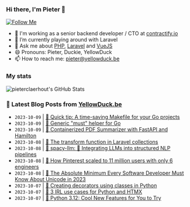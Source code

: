 ### Hi there, I'm Pieter 👋  
[![Follow Me](https://img.shields.io/github/followers/pieterclaerhout?label=Follow&style=social)](https://github.com/pieterclaerhout)

- 🏢 I'm working as a senior backend developer / CTO at [contractify.io](https://contractify.io)
- 🌱 I’m currently playing around with Laravel
- 💬 Ask me about [PHP](https://php.net), [Laravel](http://laravel.com) and [VueJS](https://vuejs.org)
- 😄 Pronouns: Pieter, Duckie, YellowDuck
- 📫 How to reach me: pieter@yellowduck.be

### My stats

![pieterclaerhout's GitHub Stats](https://github-readme-stats.vercel.app/api?username=pieterclaerhout&show_icons=true&count_private=true&line_height=40)

### 📩 Latest Blog Posts from [YellowDuck.be](https://www.yellowduck.be/)
<!-- BLOG-POST-LIST:START -->
- `2023-10-09` | [🔗 Quick tip: A time-saving Makefile for your Go projects](https://www.yellowduck.be/posts/quick-tip-a-time-saving-makefile-for-your-go-projects)  
- `2023-10-09` | [🔗 Generic &quot;must&quot; helper for Go](https://www.yellowduck.be/posts/generic-must-helper-for-go)  
- `2023-10-09` | [🔗 Containerized PDF Summarizer with FastAPI and Hamilton](https://www.yellowduck.be/posts/containerized-pdf-summarizer-with-fastapi-and-hamilton)  
- `2023-10-08` | [🐥 The transform function in Laravel collections](https://www.yellowduck.be/posts/the-transform-function-in-laravel-collections)  
- `2023-10-08` | [🔗 spacy-llm: 🦙 Integrating LLMs into structured NLP pipelines](https://www.yellowduck.be/posts/github-explosion-spacy-llm-integrating-llms-into-structured-nlp-pipelines)  
- `2023-10-08` | [🔗 How Pinterest scaled to 11 million users with only 6 engineers](https://www.yellowduck.be/posts/how-pinterest-scaled-to-11-million-users-with-only-6-engineers)  
- `2023-10-08` | [🔗 The Absolute Minimum Every Software Developer Must Know About Unicode in 2023](https://www.yellowduck.be/posts/the-absolute-minimum-every-software-developer-must-know-about-unicode-in-2023)  
- `2023-10-07` | [🐥 Creating decorators using classes in Python](https://www.yellowduck.be/posts/creating-decorators-using-classes-in-python)  
- `2023-10-07` | [🔗 3 IRL use cases for Python and HTMX](https://www.yellowduck.be/posts/3-irl-use-cases-for-python-and-htmx)  
- `2023-10-07` | [🔗 Python 3.12: Cool New Features for You to Try](https://www.yellowduck.be/posts/python-3-12-cool-new-features-for-you-to-try)  

<!-- BLOG-POST-LIST:END -->
